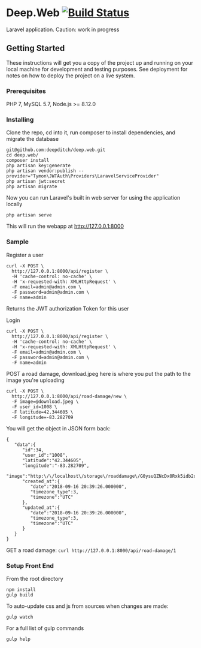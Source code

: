 # Deep.Web [![Build Status](https://travis-ci.com/deepditch/deep.web.svg?branch=master)](https://travis-ci.com/deepditch/deep.web)

Laravel application. Caution: work in progress

## Getting Started

These instructions will get you a copy of the project up and running on your local machine for development and testing purposes. See deployment for notes on how to deploy the project on a live system.

### Prerequisites

PHP 7, MySQL 5.7, Node.js >= 8.12.0

### Installing

Clone the repo, cd into it, run composer to install dependencies, and migrate the database

```
git@github.com:deepditch/deep.web.git
cd deep.web/
composer install
php artisan key:generate
php artisan vendor:publish --provider="Tymon\JWTAuth\Providers\LaravelServiceProvider"
php artisan jwt:secret
php artisan migrate
```

Now you can run Laravel's built in web server for using the application locally

```
php artisan serve
```

This will run the webapp at http://127.0.0.1:8000

### Sample

Register a user

```
curl -X POST \
  http://127.0.0.1:8000/api/register \
  -H 'cache-control: no-cache' \
  -H 'x-requested-with: XMLHttpRequest' \
  -F email=admin@admin.com \
  -F password=admin@admin.com \
  -F name=admin
```

Returns the JWT authorization Token for this user

Login

```
curl -X POST \
  http://127.0.0.1:8000/api/register \
  -H 'cache-control: no-cache' \
  -H 'x-requested-with: XMLHttpRequest' \
  -F email=admin@admin.com \
  -F password=admin@admin.com \
  -F name=admin
```

POST a road damage, download.jpeg here is where you put the path to the image you're uploading
```
curl -X POST \
  http://127.0.0.1:8000/api/road-damage/new \
  -F image=@download.jpeg \
  -F user_id=1008 \
  -F latitude=42.344605 \
  -F longitude=-83.282709
```

You will get the object in JSON form back:

```
{  
   "data":{  
      "id":34,
      "user_id":"1008",
      "latitude":"42.344605",
      "longitude":"-83.282709",
      "image":"http:\/\/localhost\/storage\/roaddamage\/G0ysuQZNcDx0Rxk5idb2qpn3DmAS58aIWwEJ4tgp.jpeg",
      "created_at":{  
         "date":"2018-09-16 20:39:26.000000",
         "timezone_type":3,
         "timezone":"UTC"
      },
      "updated_at":{  
         "date":"2018-09-16 20:39:26.000000",
         "timezone_type":3,
         "timezone":"UTC"
      }
   }
}
```

GET a road damage:
```curl http://127.0.0.1:8000/api/road-damage/1```

### Setup Front End
From the root directory

```
npm install
gulp build
```
To auto-update css and js from sources when changes are made:

```
gulp watch
```
For a full list of gulp commands
```
gulp help
```
